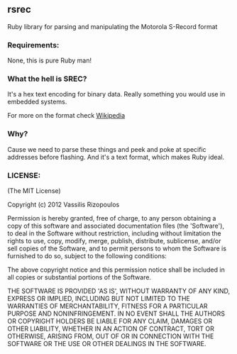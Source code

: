 ## rsrec

Ruby library for parsing and manipulating the Motorola S-Record format

### Requirements:

None, this is pure Ruby man!

### What the hell is SREC?
It's a hex text encoding for binary data. Really something you would use in embedded systems.

For more on the format check [Wikipedia]( http://en.wikipedia.org/wiki/SREC_(file_format) )

### Why?
Cause we need to parse these things and peek and poke at specific addresses before flashing. And it's a text format, which makes Ruby ideal.

### LICENSE:

(The MIT License)

Copyright (c) 2012 Vassilis Rizopoulos

Permission is hereby granted, free of charge, to any person obtaining
a copy of this software and associated documentation files (the
'Software'), to deal in the Software without restriction, including
without limitation the rights to use, copy, modify, merge, publish,
distribute, sublicense, and/or sell copies of the Software, and to
permit persons to whom the Software is furnished to do so, subject to
the following conditions:

The above copyright notice and this permission notice shall be
included in all copies or substantial portions of the Software.

THE SOFTWARE IS PROVIDED 'AS IS', WITHOUT WARRANTY OF ANY KIND,
EXPRESS OR IMPLIED, INCLUDING BUT NOT LIMITED TO THE WARRANTIES OF
MERCHANTABILITY, FITNESS FOR A PARTICULAR PURPOSE AND NONINFRINGEMENT.
IN NO EVENT SHALL THE AUTHORS OR COPYRIGHT HOLDERS BE LIABLE FOR ANY
CLAIM, DAMAGES OR OTHER LIABILITY, WHETHER IN AN ACTION OF CONTRACT,
TORT OR OTHERWISE, ARISING FROM, OUT OF OR IN CONNECTION WITH THE
SOFTWARE OR THE USE OR OTHER DEALINGS IN THE SOFTWARE.